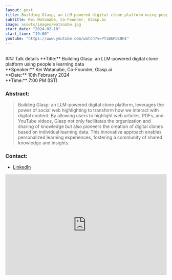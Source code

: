 ```yaml
---
layout: post
title: Building Glasp, an LLM-powered digital clone platform using people's learning data
subtitle: Kei Watanabe, Co-Founder, Glasp.ai
image: assets/images/watanabe.jpg
start_date: "2024-02-10"
start_time: "19:00"
youtube: "https://www.youtube.com/watch?v=PYiB6PDc0HI"
---
```


<br>
### Talk details
**Title:** Building Glasp: an LLM-powered digital clone platform using people's learning data <br/>
**Speaker:** Kei Watanabe, Co-Founder, Glasp.ai
<br/>
**Date:** 10th February 2024<br/>
**Time:** 7:00 PM (IST)

### Abstract: 
>Building Glasp: an LLM-powered digital clone platform, leverages the power of social web highlighting to transform how we interact with digital content. By allowing users to highlight web articles, PDFs, and YouTube videos, Glasp not only facilitates the organization and sharing of knowledge but also pioneers the creation of digital clones based on individual learning data. This innovative approach enables personalized learning experiences, fostering a community of shared knowledge and insights.

### Contact: 
- [LinkedIn](https://www.linkedin.com/in/kei-watanabe/)

<iframe width="100%" height="315" src="https://www.youtube.com/embed/PYiB6PDc0HI?si=VJVxyk7wOC2QpBqB" title="YouTube video player" frameborder="0" allow="accelerometer; autoplay; clipboard-write; encrypted-media; gyroscope; picture-in-picture; web-share" allowfullscreen></iframe>